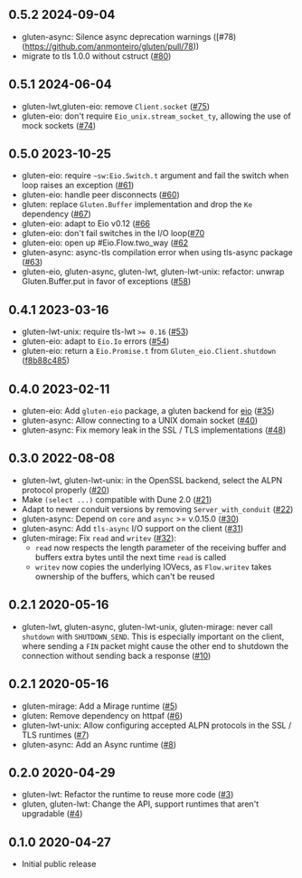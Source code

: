 0.5.2 2024-09-04
--------------

- gluten-async: Silence async deprecation warnings
  ([#78)(https://github.com/anmonteiro/gluten/pull/78))
- migrate to tls 1.0.0 without cstruct
  ([#80](https://github.com/anmonteiro/gluten/pull/80))

0.5.1 2024-06-04
--------------

- gluten-lwt,gluten-eio: remove `Client.socket`
  ([#75](https://github.com/anmonteiro/gluten/pull/75))
- gluten-eio: don't require `Eio_unix.stream_socket_ty`, allowing the use of
  mock sockets ([#74](https://github.com/anmonteiro/gluten/pull/74))

0.5.0 2023-10-25
--------------

- gluten-eio: require `~sw:Eio.Switch.t` argument and fail the switch when loop
  raises an exception ([#61](https://github.com/anmonteiro/gluten/pull/61))
- gluten-eio: handle peer disconnects
  ([#60](https://github.com/anmonteiro/gluten/pull/60))
- gluten: replace `Gluten.Buffer` implementation and drop the `Ke` dependency
  ([#67](https://github.com/anmonteiro/gluten/pull/67))
- gluten-eio: adapt to Eio v0.12 ([#66](https://github.com/anmonteiro/gluten/pull/66)
- gluten-eio: don't fail switches in the I/O loop([#70](https://github.com/anmonteiro/gluten/pull/70)
- gluten-eio: open up #Eio.Flow.two_way ([#62](https://github.com/anmonteiro/gluten/pull/62)
- gluten-async: async-tls compilation error when using tls-async package ([#63](https://github.com/anmonteiro/gluten/pull/63))
- gluten-eio, gluten-async, gluten-lwt, gluten-lwt-unix: refactor: unwrap Gluten.Buffer.put in favor of exceptions ([#58](https://github.com/anmonteiro/gluten/pull/58))

0.4.1 2023-03-16
--------------

- gluten-lwt-unix: require tls-lwt `>= 0.16`
  ([#53](https://github.com/anmonteiro/gluten/pull/53))
- gluten-eio: adapt to `Eio.Io` errors
  ([#54](https://github.com/anmonteiro/gluten/pull/54))
- gluten-eio: return a `Eio.Promise.t` from `Gluten_eio.Client.shutdown`
  ([f8b88c485](https://github.com/anmonteiro/gluten/commit/f8b88c485beb473af97de7b39461fb60a56cff3f))

0.4.0 2023-02-11
--------------

- gluten-eio: Add `gluten-eio` package, a gluten backend for
  [eio](https://github.com/ocaml-multicore/eio)
  ([#35](https://github.com/anmonteiro/gluten/pull/35))
- gluten-async: Allow connecting to a UNIX domain socket
  ([#40](https://github.com/anmonteiro/gluten/pull/40))
- gluten-async: Fix memory leak in the SSL / TLS implementations
  ([#48](https://github.com/anmonteiro/gluten/pull/48))


0.3.0 2022-08-08
--------------

- gluten-lwt, gluten-lwt-unix: in the OpenSSL backend, select the ALPN protocol
  properly ([#20](https://github.com/anmonteiro/gluten/pull/20))
- Make `(select ...)` compatible with Dune 2.0
  ([#21](https://github.com/anmonteiro/gluten/pull/21))
- Adapt to newer conduit versions by removing `Server_with_conduit`
  ([#22](https://github.com/anmonteiro/gluten/pull/22))
- gluten-async: Depend on `core` and `async` >= v.0.15.0
  ([#30](https://github.com/anmonteiro/gluten/pull/30))
- gluten-async: Add `tls-async` I/O support on the client
  ([#31](https://github.com/anmonteiro/gluten/pull/31))
- gluten-mirage: Fix `read` and `writev`
  ([#32](https://github.com/anmonteiro/gluten/pull/32)):
    - `read` now respects the length parameter of the receiving buffer and
      buffers extra bytes until the next time `read` is called
    - `writev` now copies the underlying IOVecs, as `Flow.writev` takes
      ownership of the buffers, which can't be reused

0.2.1 2020-05-16
--------------

- gluten-lwt, gluten-async, gluten-lwt-unix, gluten-mirage: never call
  `shutdown` with `SHUTDOWN_SEND`. This is especially important on the client,
  where sending a `FIN` packet might cause the other end to shutdown the
  connection without sending back a response
  ([#10](https://github.com/anmonteiro/gluten/pull/10))

0.2.1 2020-05-16
--------------

- gluten-mirage: Add a Mirage runtime
  ([#5](https://github.com/anmonteiro/gluten/pull/5))
- gluten: Remove dependency on httpaf
  ([#6](https://github.com/anmonteiro/gluten/pull/6))
- gluten-lwt-unix: Allow configuring accepted ALPN protocols in the SSL / TLS
  runtimes ([#7](https://github.com/anmonteiro/gluten/pull/7))
- gluten-async: Add an Async runtime
  ([#8](https://github.com/anmonteiro/gluten/pull/8))

0.2.0 2020-04-29
--------------

- gluten-lwt: Refactor the runtime to reuse more code
  ([#3](https://github.com/anmonteiro/gluten/pull/3))
- gluten, gluten-lwt: Change the API, support runtimes that aren't upgradable
  ([#4](https://github.com/anmonteiro/gluten/pull/4))

0.1.0 2020-04-27
--------------

- Initial public release

